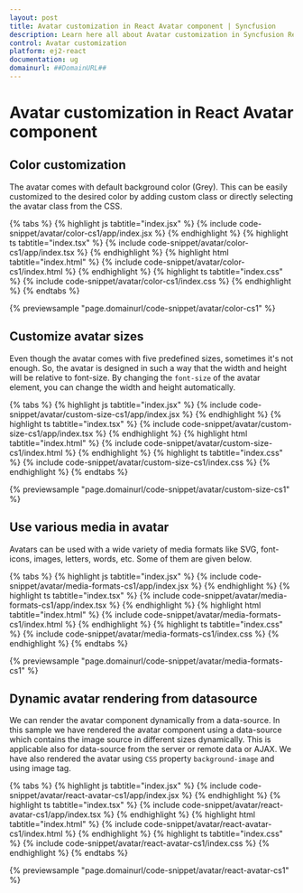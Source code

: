 ```yaml
---
layout: post
title: Avatar customization in React Avatar component | Syncfusion
description: Learn here all about Avatar customization in Syncfusion React Avatar component of Syncfusion Essential JS 2 and more.
control: Avatar customization 
platform: ej2-react
documentation: ug
domainurl: ##DomainURL##
---
```


# Avatar customization in React Avatar component

## Color customization

The avatar comes with default background color (Grey). This can be easily customized to the desired color by adding custom class or directly selecting the avatar class from the CSS.

{% tabs %}
{% highlight js tabtitle="index.jsx" %}
{% include code-snippet/avatar/color-cs1/app/index.jsx %}
{% endhighlight %}
{% highlight ts tabtitle="index.tsx" %}
{% include code-snippet/avatar/color-cs1/app/index.tsx %}
{% endhighlight %}
{% highlight html tabtitle="index.html" %}
{% include code-snippet/avatar/color-cs1/index.html %}
{% endhighlight %}
{% highlight ts tabtitle="index.css" %}
{% include code-snippet/avatar/color-cs1/index.css %}
{% endhighlight %}
{% endtabs %}

 {% previewsample "page.domainurl/code-snippet/avatar/color-cs1" %}

## Customize avatar sizes

Even though the avatar comes with five predefined sizes, sometimes it's not enough. So, the avatar is designed in such a way that the width and height will be relative to font-size. By changing the `font-size` of the avatar element, you can change the width and height automatically.

{% tabs %}
{% highlight js tabtitle="index.jsx" %}
{% include code-snippet/avatar/custom-size-cs1/app/index.jsx %}
{% endhighlight %}
{% highlight ts tabtitle="index.tsx" %}
{% include code-snippet/avatar/custom-size-cs1/app/index.tsx %}
{% endhighlight %}
{% highlight html tabtitle="index.html" %}
{% include code-snippet/avatar/custom-size-cs1/index.html %}
{% endhighlight %}
{% highlight ts tabtitle="index.css" %}
{% include code-snippet/avatar/custom-size-cs1/index.css %}
{% endhighlight %}
{% endtabs %}

 {% previewsample "page.domainurl/code-snippet/avatar/custom-size-cs1" %}

## Use various media in avatar

Avatars can be used with a wide variety of media formats like SVG, font-icons, images, letters, words, etc. Some of them are given below.

{% tabs %}
{% highlight js tabtitle="index.jsx" %}
{% include code-snippet/avatar/media-formats-cs1/app/index.jsx %}
{% endhighlight %}
{% highlight ts tabtitle="index.tsx" %}
{% include code-snippet/avatar/media-formats-cs1/app/index.tsx %}
{% endhighlight %}
{% highlight html tabtitle="index.html" %}
{% include code-snippet/avatar/media-formats-cs1/index.html %}
{% endhighlight %}
{% highlight ts tabtitle="index.css" %}
{% include code-snippet/avatar/media-formats-cs1/index.css %}
{% endhighlight %}
{% endtabs %}

 {% previewsample "page.domainurl/code-snippet/avatar/media-formats-cs1" %}

## Dynamic avatar rendering from datasource

We can render the avatar component dynamically from a data-source. In this sample we have rendered the avatar component
using a data-source which contains the image source in different sizes dynamically. This is applicable also for data-source from the server or remote data or AJAX. We have also rendered the avatar using `CSS` property `background-image` and using image tag.

{% tabs %}
{% highlight js tabtitle="index.jsx" %}
{% include code-snippet/avatar/react-avatar-cs1/app/index.jsx %}
{% endhighlight %}
{% highlight ts tabtitle="index.tsx" %}
{% include code-snippet/avatar/react-avatar-cs1/app/index.tsx %}
{% endhighlight %}
{% highlight html tabtitle="index.html" %}
{% include code-snippet/avatar/react-avatar-cs1/index.html %}
{% endhighlight %}
{% highlight ts tabtitle="index.css" %}
{% include code-snippet/avatar/react-avatar-cs1/index.css %}
{% endhighlight %}
{% endtabs %}

 {% previewsample "page.domainurl/code-snippet/avatar/react-avatar-cs1" %}